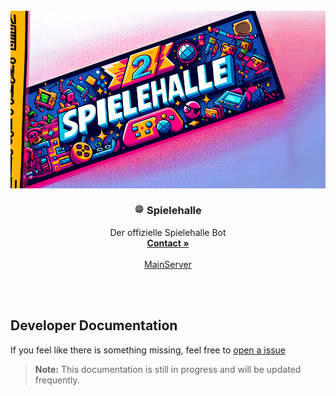 <br />
<div align="center">
  <a href="https://discord.gg/CakNvTBaGc">
    <img src=".github/assets/banner.png" alt="Logo">
  </a>

<h3 align="center"><img src=".github/assets/icon.png" alt="Spielehalle" width="16px" style="border:100%"> Spielehalle</h3>

  <p align="center">
    Der offizielle Spielehalle Bot
    <br />
    <a href="https://discord.com/users/216487432667791360"><strong>Contact »</strong></a>
    <br />
    <br />
    <a href="https://discord.gg/CakNvTBaGc">MainServer</a>
  </p>

<br />
<br />


</div>


## Developer Documentation

If you feel like there is something missing, feel free to [open a issue](https://github.com/CoasterFreakDE/Spielehalle/issues/new)

> **Note:** This documentation is still in progress and will be updated frequently.